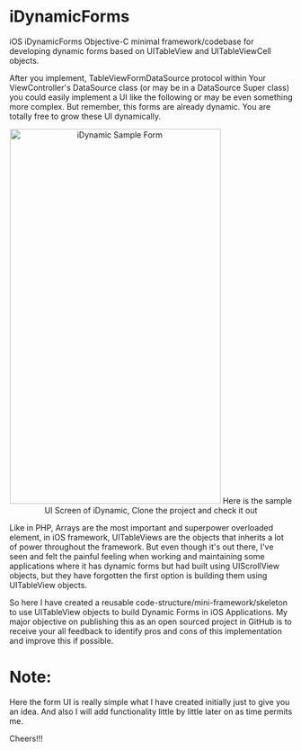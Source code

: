 # iDynamicForms
iOS iDynamicForms Objective-C minimal framework/codebase for developing dynamic forms based on UITableView and UITableViewCell objects.

After you implement, TableViewFormDataSource protocol within Your ViewController's DataSource class (or may be in a DataSource Super class) you could easily implement a UI like the following or may be even something more complex. But remember, this forms are already dynamic. You are totally free to grow these UI dynamically.

<p align="center">
  <img src="http://i.imgur.com/TMLdckj.png" width="375" height="667" alt="iDynamic Sample Form"/>
  <span> Here is the sample UI Screen of iDynamic, Clone the project and check it out </span>
</p>


Like in PHP, Arrays are the most important and superpower overloaded element, in iOS framework, UITableViews are the objects that inherits
a lot of power throughout the framework. But even though it's out there, I've seen and felt the painful feeling when working and maintaining some applications where it has dynamic forms but had built using UIScrollView objects, but they have forgotten the first option
is building them using UITableView objects.

So here I have created a reusable code-structure/mini-framework/skeleton to use UITableView objects to build Dynamic Forms in iOS Applications.
My major objective on publishing this as an open sourced project in GitHub is to receive your all feedback to identify pros and cons of this implementation and improve this if possible.

# Note:
Here the form UI is really simple what I have created initially just to give you an idea. And also I will add functionality little by little later on
as time permits me.

Cheers!!!
